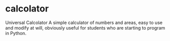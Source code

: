 # calcolator
Universal Calcolator
A simple calculator of numbers and areas, easy to use and modify at will, obviously useful for students 
who are starting to program in Python.
